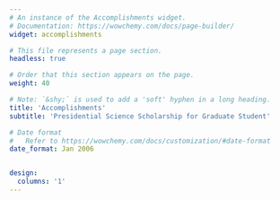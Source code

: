 ```yaml
---
# An instance of the Accomplishments widget.
# Documentation: https://wowchemy.com/docs/page-builder/
widget: accomplishments

# This file represents a page section.
headless: true

# Order that this section appears on the page.
weight: 40

# Note: `&shy;` is used to add a 'soft' hyphen in a long heading.
title: 'Accomplish­ments'
subtitle: 'Presidential Science Scholarship for Graduate Student'

# Date format
#   Refer to https://wowchemy.com/docs/customization/#date-format
date_format: Jan 2006


design:
  columns: '1'
---
```

